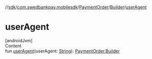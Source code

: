 //[sdk](../../../../index.md)/[com.swedbankpay.mobilesdk](../../index.md)/[PaymentOrder](../index.md)/[Builder](index.md)/[userAgent](user-agent.md)



# userAgent  
[androidJvm]  
Content  
fun [userAgent](user-agent.md)(userAgent: [String](https://kotlinlang.org/api/latest/jvm/stdlib/kotlin/-string/index.html)): [PaymentOrder.Builder](index.md)  



